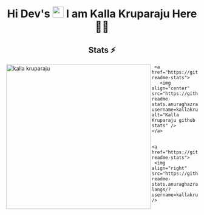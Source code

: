 <h1 align="center">Hi Dev's <img src="https://github.com/TheDudeThatCode/TheDudeThatCode/blob/master/Assets/Hi.gif" width="29px"> I am Kalla Kruparaju Here 👨‍🎓</h1>




<h2 align="center">Stats ⚡</h2>

<p>
  <div>
    <a href="https://github.com/denvercoder1/github-readme-streak-stats" title="Go to Source">
      <img align="left" width=380 src="https://github-readme-streak-stats.herokuapp.com/?user=kallakruparaju&theme=react&border=61dafb&hide_border=true" alt="kalla kruparaju" />
    </a>
    
     <a href="https://github.com/hackcoderr/github-readme-stats">
       <img align="center" src="https://github-readme-stats.anuraghazra1.vercel.app/api?username=kallakruparaju&show_icons=true&include_all_commits=true&theme=react" alt="Kalla Kruparaju github stats" />
    </a>
    
    
    <a href="https://github.com/hackcoderr/github-readme-stats">
     <img align="right" src="https://github-readme-stats.anuraghazra1.vercel.app/api/top-langs/?username=kallakruparaju&layout=compact&theme=react" /> 
   </a>
    
   
  </div>
    </p>
  <br><br><br><br><br><br><br>
  
  
 
